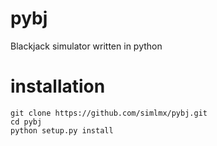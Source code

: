 pybj
====

Blackjack simulator written in python


installation
============

    git clone https://github.com/simlmx/pybj.git
    cd pybj
    python setup.py install 
